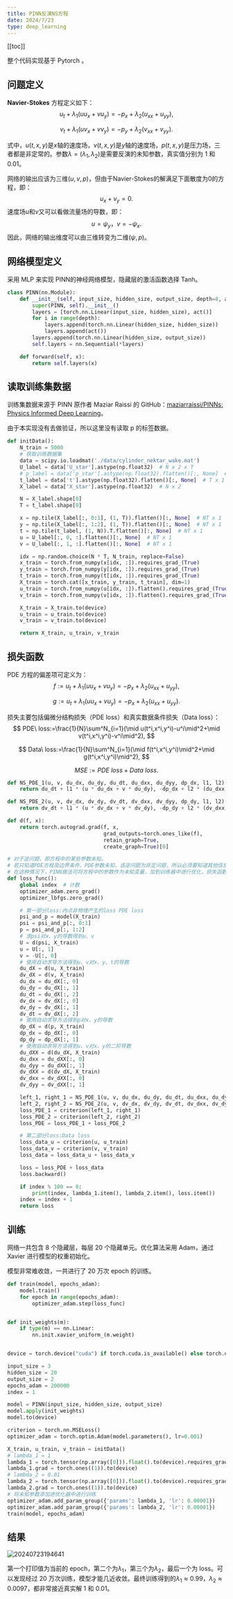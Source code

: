 ```yaml
---
title: PINN反演NS方程
date: 2024/7/23
type: deep_learning
---
```


[[toc]]

整个代码实现基于 Pytorch 。

## 问题定义

**Navier-Stokes** 方程定义如下：
$$
u_t+\lambda_1(uu_x+vu_y)=-p_x+\lambda_2(u_{xx}+u_{yy}),
$$

$$
v_t+\lambda_1(uv_x+vv_y)=-p_y+\lambda_2(v_{xx}+v_{yy}).
$$

式中，$u(t,x,y)$是$x$轴的速度场，$v(t,x,y)$是$y$轴的速度场，$p(t,x,y)$是压力场，三者都是非定常的。参数$\lambda=(\lambda_1,\lambda_2)$是需要反演的未知参数，真实值分别为 $1$ 和 $0.01$。

网络的输出应该为三维$(u,v,p)$，但由于Navier-Stokes的解满足下面散度为0的方程，即：
$$
u_x+v_y=0.
$$
速度场$u$和$v$又可以看做流量场的导数，即：
$$
u=\psi_y，v=-\psi_x.
$$
因此，网络的输出维度可以由三维转变为二维$(\psi,p)$。

## 网络模型定义

采用 MLP 来实现 PINN的神经网络模型，隐藏层的激活函数选择 Tanh。

```python
class PINN(nn.Module):
    def __init__(self, input_size, hidden_size, output_size, depth=8, act=nn.Tanh):
        super(PINN, self).__init__()
        layers = [torch.nn.Linear(input_size, hidden_size), act()]
        for i in range(depth):
            layers.append(torch.nn.Linear(hidden_size, hidden_size))
            layers.append(act())
        layers.append(torch.nn.Linear(hidden_size, output_size))
        self.layers = nn.Sequential(*layers)

    def forward(self, x):
        return self.layers(x)
```

## 读取训练集数据

训练集数据来源于 PINN 原作者 Maziar Raissi 的 GitHub：[maziarraissi/PINNs: Physics Informed Deep Learning](https://github.com/maziarraissi/PINNs)。

由于本实现没有去做验证，所以这里没有读取 p 的标签数据。

```python
def initData():
    N_train = 5000
    # 获取训练数据集
    data = scipy.io.loadmat('./data/cylinder_nektar_wake.mat')
    U_label = data['U_star'].astype(np.float32)  # N x 2 x T
    # p_label = data['p_star'].astype(np.float32).flatten()[:, None]  # N x T
    t_label = data['t'].astype(np.float32).flatten()[:, None]  # T x 1
    X_label = data['X_star'].astype(np.float32)  # N x 2

    N = X_label.shape[0]
    T = t_label.shape[0]

    x = np.tile(X_label[:, 0:1], (1, T)).flatten()[:, None]  # NT x 1
    y = np.tile(X_label[:, 1:2], (1, T)).flatten()[:, None]  # NT x 1
    t = np.tile(t_label, (1, N)).T.flatten()[:, None]  # NT x 1
    u = U_label[:, 0, :].flatten()[:, None]  # NT x 1
    v = U_label[:, 1, :].flatten()[:, None]  # NT x 1

    idx = np.random.choice(N * T, N_train, replace=False)
    x_train = torch.from_numpy(x[idx, :]).requires_grad_(True)
    y_train = torch.from_numpy(y[idx, :]).requires_grad_(True)
    t_train = torch.from_numpy(t[idx, :]).requires_grad_(True)
    X_train = torch.cat([x_train, y_train, t_train], dim=1)
    u_train = torch.from_numpy(u[idx, :]).flatten().requires_grad_(True)
    v_train = torch.from_numpy(v[idx, :]).flatten().requires_grad_(True)

    X_train = X_train.to(device)
    u_train = u_train.to(device)
    v_train = v_train.to(device)

    return X_train, u_train, v_train
```

## 损失函数

PDE 方程的偏差项可定义为：
$$
f:=u_t+\lambda_1(uu_x+vu_y)=-p_x+\lambda_2(u_{xx}+u_{yy}),
$$

$$
g:=u_t+\lambda_1(uu_x+vu_y)=-p_x+\lambda_2(u_{xx}+u_{yy}).
$$

损失主要包括偏微分结构损失（PDE loss）和真实数据条件损失（Data loss）：
$$
PDE\ loss:=\frac{1}{N}\sum^N_{i=1}(\mid u(t^i,x^i,y^i)-u^i\mid^2+\mid v(t^i,x^i,y^i)-v^i\mid^2),
$$

$$
Data\ loss:=\frac{1}{N}\sum^N_{i=1}(\mid f(t^i,x^i,y^i)\mid^2+\mid g(t^i,x^i,y^i)\mid^2),
$$

$$
MSE:=PDE\ loss+Data\ loss.
$$

```python
def NS_PDE_1(u, v, du_dx, du_dy, du_dt, du_dxx, du_dyy, dp_dx, l1, l2):
    return du_dt + l1 * (u * du_dx + v * du_dy), -dp_dx + l2 * (du_dxx + du_dyy)

def NS_PDE_2(u, v, dv_dx, dv_dy, dv_dt, dv_dxx, dv_dyy, dp_dy, l1, l2):
    return dv_dt + l1 * (u * dv_dx + v * dv_dy), -dp_dy + l2 * (dv_dxx + dv_dyy)

def d(f, x):
    return torch.autograd.grad(f, x,
                               grad_outputs=torch.ones_like(f),
                               retain_graph=True,
                               create_graph=True)[0]

# 对于逆问题，即方程中的某些参数未知。
# 若只知道PDE方程及边界条件，PDE参数未知，该逆问题为非定问题，所以必须要知道其他信息，如部分观测点的值。
# 在这种情况下，PINN做法可将方程中的参数作为未知变量，加到训练器中进行优化，损失函数包括Data loss。
def loss_func():
    global index  # 计数
    optimizer_adam.zero_grad()
    optimizer_lbfgs.zero_grad()

    # 第一部分loss:内点非物理产生的loss PDE loss
    psi_and_p = model(X_train)
    psi = psi_and_p[:, 0:1]
    p = psi_and_p[:, 1:2]
    # 求psi对x、y的导数得到u、v
    U = d(psi, X_train)
    u = U[:, 1]
    v = -U[:, 0]
    # 使用自动求导方法得到u、v对x、y、t的导数
    du_dX = d(u, X_train)
    dv_dX = d(v, X_train)
    du_dx = du_dX[:, 0]
    du_dy = du_dX[:, 1]
    du_dt = du_dX[:, 2]
    dv_dx = dv_dX[:, 0]
    dv_dy = dv_dX[:, 1]
    dv_dt = dv_dX[:, 2]
    # 使用自动求导方法得到p对x、y的导数
    dp_dX = d(p, X_train)
    dp_dx = dp_dX[:, 0]
    dp_dy = dp_dX[:, 1]
    # 使用自动求导方法得到u、v对x、y的二阶导数
    du_dXX = d(du_dX, X_train)
    du_dxx = du_dXX[:, 0]
    du_dyy = du_dXX[:, 1]
    dv_dXX = d(dv_dX, X_train)
    dv_dxx = dv_dXX[:, 0]
    dv_dyy = dv_dXX[:, 1]

    left_1, right_1 = NS_PDE_1(u, v, du_dx, du_dy, du_dt, du_dxx, du_dyy, dp_dx, lambda_1, lambda_2)
    left_2, right_2 = NS_PDE_2(u, v, dv_dx, dv_dy, dv_dt, dv_dxx, dv_dyy, dp_dy, lambda_1, lambda_2)
    loss_PDE_1 = criterion(left_1, right_1)
    loss_PDE_2 = criterion(left_2, right_2)
    loss_PDE = loss_PDE_1 + loss_PDE_2

    # 第二部分loss:Data loss
    loss_data_u = criterion(u, u_train)
    loss_data_v = criterion(v, v_train)
    loss_data = loss_data_u + loss_data_v

    loss = loss_PDE + loss_data
    loss.backward()

    if index % 100 == 0:
        print(index, lambda_1.item(), lambda_2.item(), loss.item())
    index = index + 1
    return loss
```

## 训练

网络一共包含 8 个隐藏层，每层 20 个隐藏单元。优化算法采用 Adam，通过 Xavier 进行模型的权重初始化。

模型非常难收敛，一共进行了 20 万次 epoch 的训练。

```python
def train(model, epochs_adam):
    model.train()
    for epoch in range(epochs_adam):
        optimizer_adam.step(loss_func)


def init_weights(m):
    if type(m) == nn.Linear:
        nn.init.xavier_uniform_(m.weight)


device = torch.device("cuda") if torch.cuda.is_available() else torch.device("cpu")

input_size = 3
hidden_size = 20
output_size = 2
epochs_adam = 200000
index = 1

model = PINN(input_size, hidden_size, output_size)
model.apply(init_weights)
model.to(device)

criterion = torch.nn.MSELoss()
optimizer_adam = torch.optim.Adam(model.parameters(), lr=0.001)

X_train, u_train, v_train = initData()
# lambda_1 = 1
lambda_1 = torch.tensor(np.array([0])).float().to(device).requires_grad_(True)
lambda_1.grad = torch.ones((1)).to(device)
# lambda_2 = 0.01
lambda_2 = torch.tensor(np.array([0])).float().to(device).requires_grad_(True)
lambda_2.grad = torch.ones((1)).to(device)
# 将未知参数添加进优化器中进行训练
optimizer_adam.add_param_group({'params': lambda_1, 'lr': 0.00001})
optimizer_adam.add_param_group({'params': lambda_2, 'lr': 0.00001})
train(model, epochs_adam)
```

## 结果

![20240723194641](./20240723194641.png)

第一个打印值为当前的 epoch，第二个为$\lambda_1$，第三个为$\lambda_2$，最后一个为 loss。可以发现经过 20 万次训练，模型才能几近收敛。最终训练得到的$\lambda_1\approx0.99$，$\lambda_2\approx0.0097$，都非常接近真实解 $1$ 和 $0.01$。
